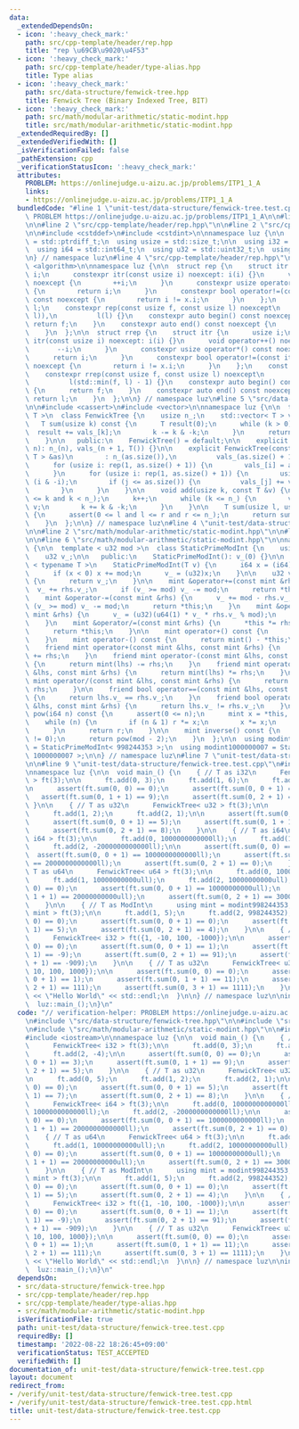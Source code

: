 ```yaml
---
data:
  _extendedDependsOn:
  - icon: ':heavy_check_mark:'
    path: src/cpp-template/header/rep.hpp
    title: "rep \u69CB\u9020\u4F53"
  - icon: ':heavy_check_mark:'
    path: src/cpp-template/header/type-alias.hpp
    title: Type alias
  - icon: ':heavy_check_mark:'
    path: src/data-structure/fenwick-tree.hpp
    title: Fenwick Tree (Binary Indexed Tree, BIT)
  - icon: ':heavy_check_mark:'
    path: src/math/modular-arithmetic/static-modint.hpp
    title: src/math/modular-arithmetic/static-modint.hpp
  _extendedRequiredBy: []
  _extendedVerifiedWith: []
  _isVerificationFailed: false
  _pathExtension: cpp
  _verificationStatusIcon: ':heavy_check_mark:'
  attributes:
    PROBLEM: https://onlinejudge.u-aizu.ac.jp/problems/ITP1_1_A
    links:
    - https://onlinejudge.u-aizu.ac.jp/problems/ITP1_1_A
  bundledCode: "#line 1 \"unit-test/data-structure/fenwick-tree.test.cpp\"\n// verification-helper:\
    \ PROBLEM https://onlinejudge.u-aizu.ac.jp/problems/ITP1_1_A\n\n#line 2 \"src/data-structure/fenwick-tree.hpp\"\
    \n\n#line 2 \"src/cpp-template/header/rep.hpp\"\n\n#line 2 \"src/cpp-template/header/type-alias.hpp\"\
    \n\n#include <cstddef>\n#include <cstdint>\n\nnamespace luz {\n\n  using isize\
    \ = std::ptrdiff_t;\n  using usize = std::size_t;\n\n  using i32 = std::int32_t;\n\
    \  using i64 = std::int64_t;\n  using u32 = std::uint32_t;\n  using u64 = std::uint64_t;\n\
    \n} // namespace luz\n#line 4 \"src/cpp-template/header/rep.hpp\"\n\n#include\
    \ <algorithm>\n\nnamespace luz {\n\n  struct rep {\n    struct itr {\n      usize\
    \ i;\n      constexpr itr(const usize i) noexcept: i(i) {}\n      void operator++()\
    \ noexcept {\n        ++i;\n      }\n      constexpr usize operator*() const noexcept\
    \ {\n        return i;\n      }\n      constexpr bool operator!=(const itr x)\
    \ const noexcept {\n        return i != x.i;\n      }\n    };\n    const itr f,\
    \ l;\n    constexpr rep(const usize f, const usize l) noexcept\n        : f(std::min(f,\
    \ l)),\n          l(l) {}\n    constexpr auto begin() const noexcept {\n     \
    \ return f;\n    }\n    constexpr auto end() const noexcept {\n      return l;\n\
    \    }\n  };\n\n  struct rrep {\n    struct itr {\n      usize i;\n      constexpr\
    \ itr(const usize i) noexcept: i(i) {}\n      void operator++() noexcept {\n \
    \       --i;\n      }\n      constexpr usize operator*() const noexcept {\n  \
    \      return i;\n      }\n      constexpr bool operator!=(const itr x) const\
    \ noexcept {\n        return i != x.i;\n      }\n    };\n    const itr f, l;\n\
    \    constexpr rrep(const usize f, const usize l) noexcept\n        : f(l - 1),\n\
    \          l(std::min(f, l) - 1) {}\n    constexpr auto begin() const noexcept\
    \ {\n      return f;\n    }\n    constexpr auto end() const noexcept {\n     \
    \ return l;\n    }\n  };\n\n} // namespace luz\n#line 5 \"src/data-structure/fenwick-tree.hpp\"\
    \n\n#include <cassert>\n#include <vector>\n\nnamespace luz {\n\n  template < typename\
    \ T >\n  class FenwickTree {\n    usize n_;\n    std::vector< T > vals_;\n\n \
    \   T sum(usize k) const {\n      T result(0);\n      while (k > 0) {\n      \
    \  result += vals_[k];\n        k -= k & -k;\n      }\n      return result;\n\
    \    }\n\n   public:\n    FenwickTree() = default;\n\n    explicit FenwickTree(usize\
    \ n): n_(n), vals_(n + 1, T()) {}\n\n    explicit FenwickTree(const std::vector<\
    \ T > &as)\n        : n_(as.size()),\n          vals_(as.size() + 1, T()) {\n\
    \      for (usize i: rep(1, as.size() + 1)) {\n        vals_[i] = as[i - 1];\n\
    \      }\n      for (usize i: rep(1, as.size() + 1)) {\n        usize j = i +\
    \ (i & -i);\n        if (j <= as.size()) {\n          vals_[j] += vals_[i];\n\
    \        }\n      }\n    }\n\n    void add(usize k, const T &v) {\n      assert(0\
    \ <= k and k < n_);\n      k++;\n      while (k <= n_) {\n        vals_[k] +=\
    \ v;\n        k += k & -k;\n      }\n    }\n\n    T sum(usize l, usize r) const\
    \ {\n      assert(0 <= l and l <= r and r <= n_);\n      return sum(r) - sum(l);\n\
    \    }\n  };\n\n} // namespace luz\n#line 4 \"unit-test/data-structure/fenwick-tree.test.cpp\"\
    \n\n#line 2 \"src/math/modular-arithmetic/static-modint.hpp\"\n\n#line 4 \"src/math/modular-arithmetic/static-modint.hpp\"\
    \n\n#line 6 \"src/math/modular-arithmetic/static-modint.hpp\"\n\nnamespace luz\
    \ {\n\n  template < u32 mod >\n  class StaticPrimeModInt {\n    using mint = StaticPrimeModInt;\n\
    \    u32 v_;\n\n   public:\n    StaticPrimeModInt(): v_(0) {}\n\n    template\
    \ < typename T >\n    StaticPrimeModInt(T v) {\n      i64 x = (i64)(v % (i64)mod);\n\
    \      if (x < 0) x += mod;\n      v_ = (u32)x;\n    }\n\n    u32 val() const\
    \ {\n      return v_;\n    }\n\n    mint &operator+=(const mint &rhs) {\n    \
    \  v_ += rhs.v_;\n      if (v_ >= mod) v_ -= mod;\n      return *this;\n    }\n\
    \    mint &operator-=(const mint &rhs) {\n      v_ += mod - rhs.v_;\n      if\
    \ (v_ >= mod) v_ -= mod;\n      return *this;\n    }\n    mint &operator*=(const\
    \ mint &rhs) {\n      v_ = (u32)(u64(1) * v_ * rhs.v_ % mod);\n      return *this;\n\
    \    }\n    mint &operator/=(const mint &rhs) {\n      *this *= rhs.inverse();\n\
    \      return *this;\n    }\n\n    mint operator+() const {\n      return *this;\n\
    \    }\n    mint operator-() const {\n      return mint() - *this;\n    }\n\n\
    \    friend mint operator+(const mint &lhs, const mint &rhs) {\n      return mint(lhs)\
    \ += rhs;\n    }\n    friend mint operator-(const mint &lhs, const mint &rhs)\
    \ {\n      return mint(lhs) -= rhs;\n    }\n    friend mint operator*(const mint\
    \ &lhs, const mint &rhs) {\n      return mint(lhs) *= rhs;\n    }\n    friend\
    \ mint operator/(const mint &lhs, const mint &rhs) {\n      return mint(lhs) /=\
    \ rhs;\n    }\n\n    friend bool operator==(const mint &lhs, const mint &rhs)\
    \ {\n      return lhs.v_ == rhs.v_;\n    }\n    friend bool operator!=(const mint\
    \ &lhs, const mint &rhs) {\n      return lhs.v_ != rhs.v_;\n    }\n\n    mint\
    \ pow(i64 n) const {\n      assert(0 <= n);\n      mint x = *this, r = 1;\n  \
    \    while (n) {\n        if (n & 1) r *= x;\n        x *= x;\n        n >>= 1;\n\
    \      }\n      return r;\n    }\n\n    mint inverse() const {\n      assert(v_\
    \ != 0);\n      return pow(mod - 2);\n    }\n  };\n\n  using modint998244353 \
    \ = StaticPrimeModInt< 998244353 >;\n  using modint1000000007 = StaticPrimeModInt<\
    \ 1000000007 >;\n\n} // namespace luz\n#line 7 \"unit-test/data-structure/fenwick-tree.test.cpp\"\
    \n\n#line 9 \"unit-test/data-structure/fenwick-tree.test.cpp\"\n#include <iostream>\n\
    \nnamespace luz {\n\n  void main_() {\n    { // T as i32\n      FenwickTree< i32\
    \ > ft(3);\n\n      ft.add(0, 3);\n      ft.add(1, 6);\n      ft.add(2, -4);\n\
    \n      assert(ft.sum(0, 0) == 0);\n      assert(ft.sum(0, 0 + 1) == 3);\n   \
    \   assert(ft.sum(0, 1 + 1) == 9);\n      assert(ft.sum(0, 2 + 1) == 5);\n   \
    \ }\n\n    { // T as u32\n      FenwickTree< u32 > ft(3);\n\n      ft.add(0, 5);\n\
    \      ft.add(1, 2);\n      ft.add(2, 1);\n\n      assert(ft.sum(0, 0) == 0);\n\
    \      assert(ft.sum(0, 0 + 1) == 5);\n      assert(ft.sum(0, 1 + 1) == 7);\n\
    \      assert(ft.sum(0, 2 + 1) == 8);\n    }\n\n    { // T as i64\n      FenwickTree<\
    \ i64 > ft(3);\n\n      ft.add(0, 1000000000000ll);\n      ft.add(1, 1000000000000ll);\n\
    \      ft.add(2, -2000000000000ll);\n\n      assert(ft.sum(0, 0) == 0);\n    \
    \  assert(ft.sum(0, 0 + 1) == 1000000000000ll);\n      assert(ft.sum(0, 1 + 1)\
    \ == 2000000000000ll);\n      assert(ft.sum(0, 2 + 1) == 0);\n    }\n\n    { //\
    \ T as u64\n      FenwickTree< u64 > ft(3);\n\n      ft.add(0, 10000000000ull);\n\
    \      ft.add(1, 10000000000ull);\n      ft.add(2, 10000000000ull);\n\n      assert(ft.sum(0,\
    \ 0) == 0);\n      assert(ft.sum(0, 0 + 1) == 10000000000ull);\n      assert(ft.sum(0,\
    \ 1 + 1) == 20000000000ull);\n      assert(ft.sum(0, 2 + 1) == 30000000000ull);\n\
    \    }\n\n    { // T as ModInt\n      using mint = modint998244353;\n      FenwickTree<\
    \ mint > ft(3);\n\n      ft.add(1, 5);\n      ft.add(2, 998244352);\n\n      assert(ft.sum(0,\
    \ 0) == 0);\n      assert(ft.sum(0, 0 + 1) == 0);\n      assert(ft.sum(0, 1 +\
    \ 1) == 5);\n      assert(ft.sum(0, 2 + 1) == 4);\n    }\n\n    { // T as i32\n\
    \      FenwickTree< i32 > ft({1, -10, 100, -1000});\n\n      assert(ft.sum(0,\
    \ 0) == 0);\n      assert(ft.sum(0, 0 + 1) == 1);\n      assert(ft.sum(0, 1 +\
    \ 1) == -9);\n      assert(ft.sum(0, 2 + 1) == 91);\n      assert(ft.sum(0, 3\
    \ + 1) == -909);\n    }\n\n    { // T as u32\n      FenwickTree< u32 > ft({1,\
    \ 10, 100, 1000});\n\n      assert(ft.sum(0, 0) == 0);\n      assert(ft.sum(0,\
    \ 0 + 1) == 1);\n      assert(ft.sum(0, 1 + 1) == 11);\n      assert(ft.sum(0,\
    \ 2 + 1) == 111);\n      assert(ft.sum(0, 3 + 1) == 1111);\n    }\n\n    std::cout\
    \ << \"Hello World\" << std::endl;\n  }\n\n} // namespace luz\n\nint main() {\n\
    \  luz::main_();\n}\n"
  code: "// verification-helper: PROBLEM https://onlinejudge.u-aizu.ac.jp/problems/ITP1_1_A\n\
    \n#include \"src/data-structure/fenwick-tree.hpp\"\n\n#include \"src/cpp-template/header/type-alias.hpp\"\
    \n#include \"src/math/modular-arithmetic/static-modint.hpp\"\n\n#include <cassert>\n\
    #include <iostream>\n\nnamespace luz {\n\n  void main_() {\n    { // T as i32\n\
    \      FenwickTree< i32 > ft(3);\n\n      ft.add(0, 3);\n      ft.add(1, 6);\n\
    \      ft.add(2, -4);\n\n      assert(ft.sum(0, 0) == 0);\n      assert(ft.sum(0,\
    \ 0 + 1) == 3);\n      assert(ft.sum(0, 1 + 1) == 9);\n      assert(ft.sum(0,\
    \ 2 + 1) == 5);\n    }\n\n    { // T as u32\n      FenwickTree< u32 > ft(3);\n\
    \n      ft.add(0, 5);\n      ft.add(1, 2);\n      ft.add(2, 1);\n\n      assert(ft.sum(0,\
    \ 0) == 0);\n      assert(ft.sum(0, 0 + 1) == 5);\n      assert(ft.sum(0, 1 +\
    \ 1) == 7);\n      assert(ft.sum(0, 2 + 1) == 8);\n    }\n\n    { // T as i64\n\
    \      FenwickTree< i64 > ft(3);\n\n      ft.add(0, 1000000000000ll);\n      ft.add(1,\
    \ 1000000000000ll);\n      ft.add(2, -2000000000000ll);\n\n      assert(ft.sum(0,\
    \ 0) == 0);\n      assert(ft.sum(0, 0 + 1) == 1000000000000ll);\n      assert(ft.sum(0,\
    \ 1 + 1) == 2000000000000ll);\n      assert(ft.sum(0, 2 + 1) == 0);\n    }\n\n\
    \    { // T as u64\n      FenwickTree< u64 > ft(3);\n\n      ft.add(0, 10000000000ull);\n\
    \      ft.add(1, 10000000000ull);\n      ft.add(2, 10000000000ull);\n\n      assert(ft.sum(0,\
    \ 0) == 0);\n      assert(ft.sum(0, 0 + 1) == 10000000000ull);\n      assert(ft.sum(0,\
    \ 1 + 1) == 20000000000ull);\n      assert(ft.sum(0, 2 + 1) == 30000000000ull);\n\
    \    }\n\n    { // T as ModInt\n      using mint = modint998244353;\n      FenwickTree<\
    \ mint > ft(3);\n\n      ft.add(1, 5);\n      ft.add(2, 998244352);\n\n      assert(ft.sum(0,\
    \ 0) == 0);\n      assert(ft.sum(0, 0 + 1) == 0);\n      assert(ft.sum(0, 1 +\
    \ 1) == 5);\n      assert(ft.sum(0, 2 + 1) == 4);\n    }\n\n    { // T as i32\n\
    \      FenwickTree< i32 > ft({1, -10, 100, -1000});\n\n      assert(ft.sum(0,\
    \ 0) == 0);\n      assert(ft.sum(0, 0 + 1) == 1);\n      assert(ft.sum(0, 1 +\
    \ 1) == -9);\n      assert(ft.sum(0, 2 + 1) == 91);\n      assert(ft.sum(0, 3\
    \ + 1) == -909);\n    }\n\n    { // T as u32\n      FenwickTree< u32 > ft({1,\
    \ 10, 100, 1000});\n\n      assert(ft.sum(0, 0) == 0);\n      assert(ft.sum(0,\
    \ 0 + 1) == 1);\n      assert(ft.sum(0, 1 + 1) == 11);\n      assert(ft.sum(0,\
    \ 2 + 1) == 111);\n      assert(ft.sum(0, 3 + 1) == 1111);\n    }\n\n    std::cout\
    \ << \"Hello World\" << std::endl;\n  }\n\n} // namespace luz\n\nint main() {\n\
    \  luz::main_();\n}\n"
  dependsOn:
  - src/data-structure/fenwick-tree.hpp
  - src/cpp-template/header/rep.hpp
  - src/cpp-template/header/type-alias.hpp
  - src/math/modular-arithmetic/static-modint.hpp
  isVerificationFile: true
  path: unit-test/data-structure/fenwick-tree.test.cpp
  requiredBy: []
  timestamp: '2022-08-22 18:26:45+09:00'
  verificationStatus: TEST_ACCEPTED
  verifiedWith: []
documentation_of: unit-test/data-structure/fenwick-tree.test.cpp
layout: document
redirect_from:
- /verify/unit-test/data-structure/fenwick-tree.test.cpp
- /verify/unit-test/data-structure/fenwick-tree.test.cpp.html
title: unit-test/data-structure/fenwick-tree.test.cpp
---
```

